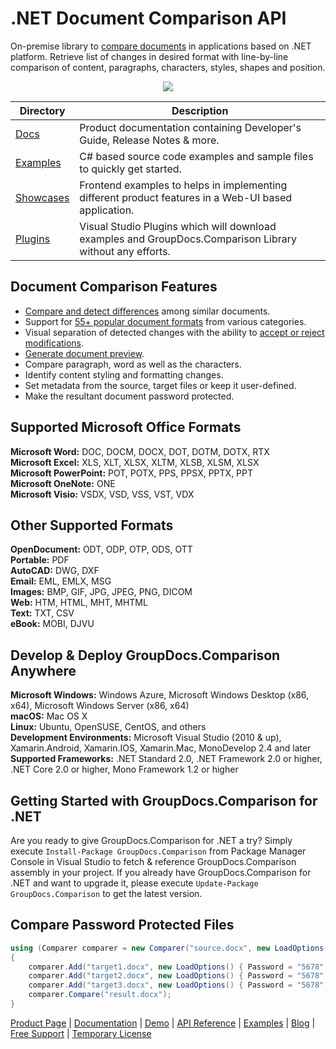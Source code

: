 # .NET Document Comparison API

On-premise library to [compare documents](https://products.groupdocs.com/comparison/net) in applications based on .NET platform. Retrieve list of changes in desired format with line-by-line comparison of content, paragraphs, characters, styles, shapes and position.

<p align="center">

  <a title="Download complete GroupDocs.Comparison for .NET source code" href="https://codeload.github.com/groupdocs-comparison/GroupDocs.Comparison-for-.NET/zip/master">
	<img src="https://raw.github.com/AsposeExamples/java-examples-dashboard/master/images/downloadZip-Button-Large.png" />
  </a>
</p>

Directory | Description
--------- | -----------
[Docs](https://github.com/groupdocs-comparison/GroupDocs.Comparison-for-.NET/tree/master/Docs) | Product documentation containing Developer's Guide, Release Notes & more.
[Examples](https://github.com/groupdocs-comparison/GroupDocs.Comparison-for-.NET/tree/master/Examples)  | C# based source code examples and sample files to quickly get started.
[Showcases](https://github.com/groupdocs-comparison/GroupDocs.Comparison-for-.NET/tree/master/Showcases)  | Frontend examples to helps in implementing different product features in a Web-UI based application.
[Plugins](https://github.com/groupdocs-comparison/GroupDocs.Comparison-for-.NET/tree/master/Plugins)  | Visual Studio Plugins which will download examples and GroupDocs.Comparison Library without any efforts.

## Document Comparison Features

- [Compare and detect differences](https://docs.groupdocs.com/comparison/net/compare-documents/) among similar documents.
- Support for [55+ popular document formats](https://docs.groupdocs.com/comparison/net/supported-document-formats/) from various categories.
- Visual separation of detected changes with the ability to [accept or reject modifications](https://docs.groupdocs.com/comparison/net/accept-or-reject-detected-changes/).
- [Generate document preview](https://docs.groupdocs.com/comparison/net/generate-document-pages-preview/).
- Compare paragraph, word as well as the characters.
- Identify content styling and formatting changes.
- Set metadata from the source, target files or keep it user-defined.
- Make the resultant document password protected.

## Supported Microsoft Office Formats

**Microsoft Word:** DOC, DOCM, DOCX, DOT, DOTM, DOTX, RTX\
**Microsoft Excel:** XLS, XLT, XLSX, XLTM, XLSB, XLSM, XLSX\
**Microsoft PowerPoint:** POT, POTX, PPS, PPSX, PPTX, PPT\
**Microsoft OneNote:** ONE\
**Microsoft Visio:** VSDX, VSD, VSS, VST, VDX

## Other Supported Formats

**OpenDocument:** ODT, ODP, OTP, ODS, OTT\
**Portable:** PDF\
**AutoCAD:** DWG, DXF\
**Email:** EML, EMLX, MSG\
**Images:** BMP, GIF, JPG, JPEG, PNG, DICOM\
**Web:** HTM, HTML, MHT, MHTML\
**Text:** TXT, CSV\
**eBook:** MOBI, DJVU

## Develop & Deploy GroupDocs.Comparison Anywhere

**Microsoft Windows:** Windows Azure, Microsoft Windows Desktop (x86, x64), Microsoft Windows Server (x86, x64)\
**macOS:** Mac OS X\
**Linux:** Ubuntu, OpenSUSE, CentOS, and others\
**Development Environments:** Microsoft Visual Studio (2010 & up), Xamarin.Android, Xamarin.IOS, Xamarin.Mac, MonoDevelop 2.4 and later\
**Supported Frameworks:** .NET Standard 2.0, .NET Framework 2.0 or higher, .NET Core 2.0 or higher, Mono Framework 1.2 or higher

## Getting Started with GroupDocs.Comparison for .NET

Are you ready to give GroupDocs.Comparison for .NET a try? Simply execute `Install-Package GroupDocs.Comparison` from Package Manager Console in Visual Studio to fetch & reference GroupDocs.Comparison assembly in your project. If you already have GroupDocs.Comparison for .NET and want to upgrade it, please execute `Update-Package GroupDocs.Comparison` to get the latest version.

## Compare Password Protected Files

```csharp
using (Comparer comparer = new Comparer("source.docx", new LoadOptions() { Password = "1234" }))
{
	comparer.Add("target1.docx", new LoadOptions() { Password = "5678" });
    comparer.Add("target2.docx", new LoadOptions() { Password = "5678" });
    comparer.Add("target3.docx", new LoadOptions() { Password = "5678" });
    comparer.Compare("result.docx");
}
```

[Product Page](https://products.groupdocs.com/comparison/net) | [Documentation](https://docs.groupdocs.com/comparison/net/) | [Demo](https://products.groupdocs.app/comparison/family) | [API Reference](https://docs.groupdocs.com/display/comparisonnet/home) | [Examples](https://docs.groupdocs.com/comparison/net) | [Blog](https://blog.groupdocs.com/category/comparison/) | [Free Support](https://blog.groupdocs.com/category/comparison/) | [Temporary License](https://purchase.groupdocs.com/temporary-license)
